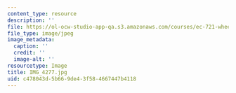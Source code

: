 ```yaml
---
content_type: resource
description: ''
file: https://ol-ocw-studio-app-qa.s3.amazonaws.com/courses/ec-721-wheelchair-design-in-developing-countries-spring-2009/c478043d5b669de43f584667447b4118_IMG_4277.jpg
file_type: image/jpeg
image_metadata:
  caption: ''
  credit: ''
  image-alt: ''
resourcetype: Image
title: IMG_4277.jpg
uid: c478043d-5b66-9de4-3f58-4667447b4118
---
```

